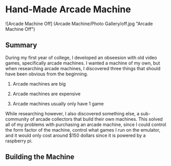 # Hand-Made Arcade Machine
![Arcade Machine Off] (Arcade Machine/Photo Gallery/off.jpg "Arcade Machine Off")

## Summary
During my first year of college, I developed an obseesion with old video games, specifically arcade machines. 
I wanted a machine of my own, but when researching arcade machines, I discovered three things that should have been obvious from the beginning.

1) Arcade machines are big

2) Arcade machines are expensive

3) Arcade machines usually only have 1 game

While researching however, I also discovered something else, a sub-community of arcade collectors that build their own machines.
This solved all of my problems with purchasing an arcade machine, since I could control the form factor of the machine, control what games I run on the emulator, and it would only cost around $150 dollars since it is powered by a raspberry pi.

## Building the Machine

